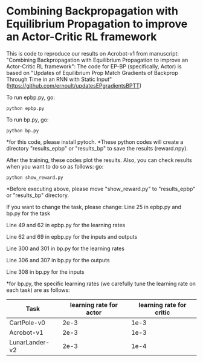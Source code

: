 # Combining Backpropagation with Equilibrium Propagation to improve an Actor-Critic RL framework 
This is code to reproduce our results on Acrobot-v1 from manuscript: "Combining Backpropagation with Equilibrium Propagation to improve an Actor-Critic RL framework":
The code for EP-BP (specifically, Actor) is based on "Updates of Equilibrium Prop Match Gradients of Backprop Through Time in an RNN with Static Input" (https://github.com/ernoult/updatesEPgradientsBPTT)

To run epbp.py, go:

```
python epbp.py 
```

To run bp.py, go:

```
python bp.py 
```
*for this code, please install pytoch.
*These python codes will create a directory "results_epbp" or "results_bp" to save the results (reward.npy).

After the training, these codes plot the results. Also, you can check results when you want to do so as follows:
go:

```
python show_reward.py 
```
*Before executing above, please move "show_reward.py" to "results_epbp" or "results_bp" directory.

If you want to change the task, please change:
Line 25 in epbp.py and bp.py for the task

Line 49 and 62 in epbp.py for the learning rates

Line 62 and 69 in epbp.py for the inputs and outputs

Line 300 and 301 in bp.py for the learning rates

Line 306 and 307 in bp.py for the outputs

Line 308 in bp.py for the inputs

*for bp.py, the specific learning rates (we carefully tune the learning rate on each task) are as follows:

Task             | learning rate for actor | learning rate for critic
-------------    | -------------           |-------------
CartPole-v0      | 2e-3                    | 1e-3
Acrobot-v1       | 2e-3                    | 1e-3
LunarLander-v2   | 2e-3                    | 1e-4 


